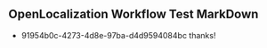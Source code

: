 ## OpenLocalization Workflow Test MarkDown
* 91954b0c-4273-4d8e-97ba-d4d9594084bc thanks!

<!--HONumber=Aug16_HO3-->


